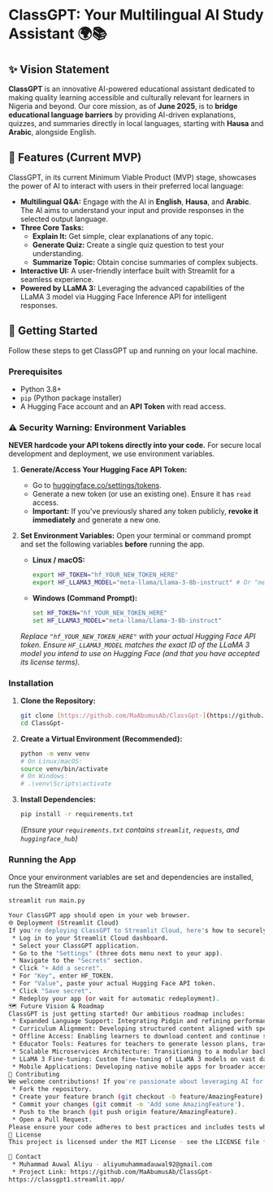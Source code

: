 
# ClassGPT: Your Multilingual AI Study Assistant 🌍📚



## ✨ Vision Statement

**ClassGPT** is an innovative AI-powered educational assistant dedicated to making quality learning accessible and culturally relevant for learners in Nigeria and beyond. Our core mission, as of **June 2025**, is to **bridge educational language barriers** by providing AI-driven explanations, quizzes, and summaries directly in local languages, starting with **Hausa** and **Arabic**, alongside English.

## 🌟 Features (Current MVP)

ClassGPT, in its current Minimum Viable Product (MVP) stage, showcases the power of AI to interact with users in their preferred local language:

* **Multilingual Q&A:** Engage with the AI in **English**, **Hausa**, and **Arabic**. The AI aims to understand your input and provide responses in the selected output language.
* **Three Core Tasks:**
    * **Explain It:** Get simple, clear explanations of any topic.
    * **Generate Quiz:** Create a single quiz question to test your understanding.
    * **Summarize Topic:** Obtain concise summaries of complex subjects.
* **Interactive UI:** A user-friendly interface built with Streamlit for a seamless experience.
* **Powered by LLaMA 3:** Leveraging the advanced capabilities of the LLaMA 3 model via Hugging Face Inference API for intelligent responses.

## 🚀 Getting Started

Follow these steps to get ClassGPT up and running on your local machine.

### Prerequisites

* Python 3.8+
* `pip` (Python package installer)
* A Hugging Face account and an **API Token** with read access.

### ⚠️ Security Warning: Environment Variables

**NEVER hardcode your API tokens directly into your code.** For secure local development and deployment, we use environment variables.

1.  **Generate/Access Your Hugging Face API Token:**
    * Go to [huggingface.co/settings/tokens](https://huggingface.co/settings/tokens).
    * Generate a new token (or use an existing one). Ensure it has `read` access.
    * **Important:** If you've previously shared any token publicly, **revoke it immediately** and generate a new one.

2.  **Set Environment Variables:**
    Open your terminal or command prompt and set the following variables **before** running the app.

    * **Linux / macOS:**
        ```bash
        export HF_TOKEN="hf_YOUR_NEW_TOKEN_HERE"
        export HF_LLAMA3_MODEL="meta-llama/Llama-3-8b-instruct" # Or "meta-llama/Llama-3-70b-instruct" if you choose
        ```
    * **Windows (Command Prompt):**
        ```cmd
        set HF_TOKEN="hf_YOUR_NEW_TOKEN_HERE"
        set HF_LLAMA3_MODEL="meta-llama/Llama-3-8b-instruct"
        ```
    *Replace `"hf_YOUR_NEW_TOKEN_HERE"` with your actual Hugging Face API token.*
    *Ensure `HF_LLAMA3_MODEL` matches the exact ID of the LLaMA 3 model you intend to use on Hugging Face (and that you have accepted its license terms).*

### Installation

1.  **Clone the Repository:**
    ```bash
    git clone [https://github.com/MaAbumusAb/ClassGpt-](https://github.com/MaAbumusAb/ClassGpt-)
    cd ClassGpt-
    ```

2.  **Create a Virtual Environment (Recommended):**
    ```bash
    python -m venv venv
    # On Linux/macOS:
    source venv/bin/activate
    # On Windows:
    # .\venv\Scripts\activate
    ```

3.  **Install Dependencies:**
    ```bash
    pip install -r requirements.txt
    ```
    *(Ensure your `requirements.txt` contains `streamlit`, `requests`, and `huggingface_hub`)*

### Running the App

Once your environment variables are set and dependencies are installed, run the Streamlit app:

```bash
streamlit run main.py

Your ClassGPT app should open in your web browser.
🌐 Deployment (Streamlit Cloud)
If you're deploying ClassGPT to Streamlit Cloud, here's how to securely set your API token:
 * Log in to your Streamlit Cloud dashboard.
 * Select your ClassGPT application.
 * Go to the "Settings" (three dots menu next to your app).
 * Navigate to the "Secrets" section.
 * Click "+ Add a secret".
 * For "Key", enter HF_TOKEN.
 * For "Value", paste your actual Hugging Face API token.
 * Click "Save secret".
 * Redeploy your app (or wait for automatic redeployment).
🗺️ Future Vision & Roadmap
ClassGPT is just getting started! Our ambitious roadmap includes:
 * Expanded Language Support: Integrating Pidgin and refining performance for Hausa and Arabic.
 * Curriculum Alignment: Developing structured content aligned with specific educational curricula in Nigeria.
 * Offline Access: Enabling learners to download content and continue studying without an internet connection.
 * Educator Tools: Features for teachers to generate lesson plans, track student progress, and customize learning paths.
 * Scalable Microservices Architecture: Transitioning to a modular backend for enhanced performance, reliability, and easier feature development.
 * LLaMA 3 Fine-tuning: Custom fine-tuning of LLaMA 3 models on vast datasets of local language educational content for unparalleled accuracy and fluency.
 * Mobile Applications: Developing native mobile apps for broader accessibility.
👋 Contributing
We welcome contributions! If you're passionate about leveraging AI for localized education, we'd love your help.
 * Fork the repository.
 * Create your feature branch (git checkout -b feature/AmazingFeature).
 * Commit your changes (git commit -m 'Add some AmazingFeature').
 * Push to the branch (git push origin feature/AmazingFeature).
 * Open a Pull Request.
Please ensure your code adheres to best practices and includes tests where appropriate.
📄 License
This project is licensed under the MIT License - see the LICENSE file for details.

📧 Contact
 * Muhammad Auwal Aliyu - aliyumuhammadauwal92@gmail.com
 * Project Link: https://github.com/MaAbumusAb/ClassGpt-
https://classgpt1.streamlit.app/

